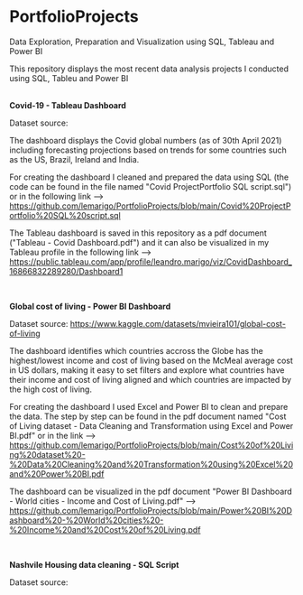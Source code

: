 # PortfolioProjects  
Data Exploration, Preparation and Visualization using SQL, Tableau and Power BI  

This repository displays the most recent data analysis projects I conducted using SQL, Tableu and Power BI  
<br>

**Covid-19 - Tableau Dashboard**  

Dataset source:

The dashboard displays the Covid global numbers (as of 30th April 2021) including forecasting projections based on trends for some countries such as the US, Brazil, Ireland and India.  

For creating the dashboard I cleaned and prepared the data using SQL (the code can be found in the file named "Covid ProjectPortfolio SQL script.sql") or in the following link --> https://github.com/lemarigo/PortfolioProjects/blob/main/Covid%20ProjectPortfolio%20SQL%20script.sql  

The Tableau dashboard is saved in this repository as a pdf document ("Tableau - Covid Dashboard.pdf") and it can also be visualized in my Tableau profile in the following link --> https://public.tableau.com/app/profile/leandro.marigo/viz/CovidDashboard_16866832289280/Dashboard1  

<br>

**Global cost of living - Power BI Dashboard**  

Dataset source: https://www.kaggle.com/datasets/mvieira101/global-cost-of-living  

The dashboard identifies which countries accross the Globe has the highest/lowest income and cost of living based on the McMeal average cost in US dollars, making it easy to set filters and explore what countries have their income and cost of living aligned and which countries are impacted by the high cost of living.  

For creating the dashboard I used Excel and Power BI to clean and prepare the data.
The step by step can be found in the pdf document named "Cost of Living dataset - Data Cleaning and Transformation using Excel and Power BI.pdf" or in the link --> https://github.com/lemarigo/PortfolioProjects/blob/main/Cost%20of%20Living%20dataset%20-%20Data%20Cleaning%20and%20Transformation%20using%20Excel%20and%20Power%20BI.pdf  

The dashboard can be visualized in the pdf document "Power BI Dashboard - World cities - Income and Cost of Living.pdf" --> https://github.com/lemarigo/PortfolioProjects/blob/main/Power%20BI%20Dashboard%20-%20World%20cities%20-%20Income%20and%20Cost%20of%20Living.pdf  

<br>

**Nashvile Housing data cleaning - SQL Script**  

Dataset source:  



